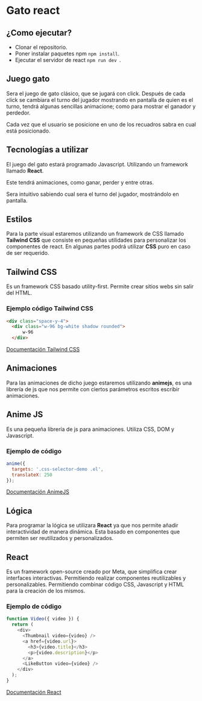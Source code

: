 # Gato react
## ¿Como ejecutar?
- Clonar el repositorio.
- Poner instalar paquetes npm ```npm install```.
- Ejecutar el servidor de react ```npm run dev ```.


## Juego gato

Sera el juego de gato clásico, que se jugará con click. Después de cada click se cambiara el turno del jugador mostrando en pantalla de quien es el turno, tendrá algunas sencillas animacione; como para mostrar el ganador y perdedor. 

Cada vez que el usuario se posicione en uno de los recuadros sabra en cual está posicionado.


## Tecnologías a utilizar  
El juego del gato estará programado Javascript. Utilizando un framework llamado **React**.

Este tendrá animaciones, como ganar, perder y entre otras.

Sera intuitivo sabiendo cual sera el turno del jugador, mostrándolo en pantalla.

## Estilos
Para la parte visual estaremos utilizando un framework de CSS llamado **Tailwind CSS** que consiste en pequeñas utilidades para personalizar los componentes de react. En algunas partes podrá utilizar **CSS** puro en caso de ser requerido. 

## Tailwind CSS
Es un framework CSS basado utility-first. Permite crear sitios webs sin salir del HTML.

### Ejemplo código Tailwind CSS
```HTML
<div class="space-y-4">
  <div class="w-96 bg-white shadow rounded">
      w-96
  </div>
```
[ Documentación Tailwind CSS ](https://tailwindcss.com/)

## Animaciones
Para las animaciones de dicho juego estaremos utilizando **animejs**, es una librería de js que nos permite con ciertos parámetros escritos escribir animaciones.

## Anime JS
Es una pequeña librería de js para animaciones. Utiliza CSS, DOM y Javascript. 

### Ejemplo de código
```javascript
anime({
  targets: '.css-selector-demo .el',
  translateX: 250
});
```
[ Documentación AnimeJS ](https://animejs.com/documentation/)

## Lógica
Para programar la lógica se utilizara **React** ya que nos permite añadir interactividad de manera dinámica. Esta basado en componentes que permiten ser reutilizados y personalizados.

## React
Es un framework open-source creado por Meta, que simplifica crear interfaces interactivas. Permitiendo realizar componentes reutilizables y personalizables. Permitiendo combinar código CSS, Javascript y HTML para la creación de los mismos.  

### Ejemplo de código
```javascript
function Video({ video }) {
  return (
    <div>
      <Thumbnail video={video} />
      <a href={video.url}>
        <h3>{video.title}</h3>
        <p>{video.description}</p>
      </a>
      <LikeButton video={video} />
    </div>
  );
}
```

[ Documentación React](https://react.dev/) 
